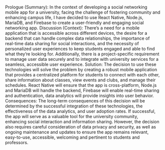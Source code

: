 Prologue (Summary):
In the context of developing a social networking mobile app for a university, facing the challenge of fostering community and enhancing campus life, I have decided to use React Native, Node.js, MariaDB, and Firebase to create a user-friendly and engaging social networking app.
Discussion (Context):
There’s a need for a mobile application that is accessible across different devices, the desire for a backend that can handle complex data relationships, the importance of real-time data sharing for social interactions, and the necessity of personalized user experiences to keep students engaged and able to find what they’re looking for. Additionally, there is a project-specific requirement to manage user data securely and to integrate with university services for a seamless, accessible user experience.
Solution:
The decision to use these technologies will solve the problem by creating a robust mobile application that provides a centralized platform for students to connect with each other, share information about classes, view events and clubs, and manage their schedules. React Native will ensure that the app is cross-platform, Node.js and MariaDB will handle the backend, Firebase will enable real-time sharing and authentication, data analytics will provide insights into user behavior.
Consequences:
The long-term consequences of this decision will be determined by the successful integration of these technologies, the effectiveness of the data analytics, and user adoption rates. If successful, the app will serve as a valuable tool for the university community, enhancing social interaction and information sharing. However, the decision also requires careful consideration of data privacy and security, as well as ongoing maintenance and updates to ensure the app remains relevant, easy-to-use, accessible, welcoming and pertinent to students and professors.

